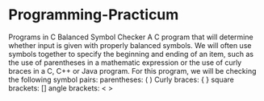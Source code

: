 # Programming-Practicum
Programs in C
Balanced Symbol Checker 
A C program that will determine whether input is given with properly balanced symbols. 
We will often use symbols together to specify the beginning and ending of an item, such as the use of parentheses in a
mathematic expression or the use of curly braces in a C, C++ or Java program. For this program, we will be checking the 
following symbol pairs:
parentheses: ( ) 
Curly braces: { } 
square brackets: []
angle brackets: < >
